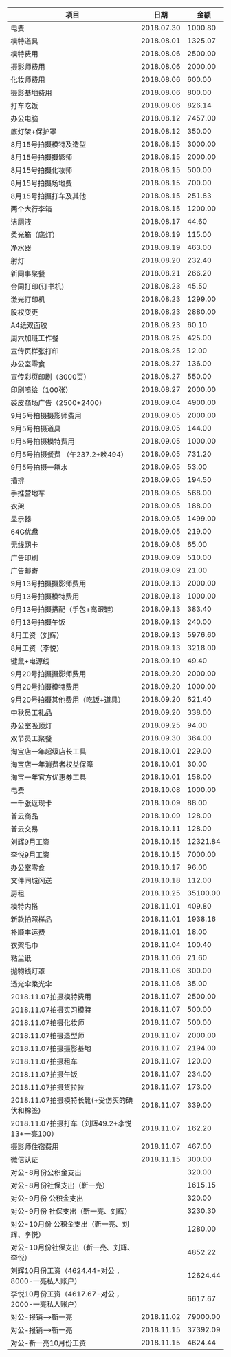 | **项目**                                           | **日期**   | **金额** |
| -------------------------------------------------- | ---------- | -------- |
| 电费                                               | 2018.07.30 | 1000.80  |
| 模特道具                                           | 2018.08.01 | 1325.07  |
| 模特费用                                           | 2018.08.06 | 2500.00  |
| 摄影师费用                                         | 2018.08.06 | 2000.00  |
| 化妆师费用                                         | 2018.08.06 | 600.00   |
| 摄影基地费用                                       | 2018.08.06 | 800.00   |
| 打车吃饭                                           | 2018.08.06 | 826.14   |
| 办公电脑                                           | 2018.08.12 | 7457.00  |
| 底灯架+保护罩                                      | 2018.08.12 | 350.00   |
| 8月15号拍摄模特及造型                              | 2018.08.15 | 3000.00  |
| 8月15号拍摄摄影师                                  | 2018.08.15 | 2000.00  |
| 8月15号拍摄化妆师                                  | 2018.08.15 | 500.00   |
| 8月15号拍摄场地费                                  | 2018.08.15 | 700.00   |
| 8月15号拍摄打车及其他                              | 2018.08.15 | 251.83   |
| 两个大行李箱                                       | 2018.08.15 | 1200.00  |
| 洁厕液                                             | 2018.08.17 | 44.60    |
| 柔光箱（底灯）                                     | 2018.08.19 | 115.00   |
| 净水器                                             | 2018.08.19 | 463.00   |
| 射灯                                               | 2018.08.20 | 232.40   |
| 新同事聚餐                                         | 2018.08.21 | 266.20   |
| 合同打印(订书机)                                   | 2018.08.23 | 45.50    |
| 激光打印机                                         | 2018.08.23 | 1299.00  |
| 股权变更                                           | 2018.08.23 | 2880.00  |
| A4纸双面胶                                         | 2018.08.23 | 60.10    |
| 周六加班工作餐                                     | 2018.08.25 | 425.00   |
| 宣传页样张打印                                     | 2018.08.25 | 12.00    |
| 办公室零食                                         | 2018.08.27 | 136.00   |
| 宣传彩页印刷（3000页）                             | 2018.08.27 | 550.00   |
| 印刷喷绘（100张）                                  | 2018.08.27 | 2000.00  |
| 裘皮商场广告（2500+2400）                          | 2018.09.04 | 4900.00  |
| 9月5号拍摄摄影师费用                               | 2018.09.05 | 2000.00  |
| 9月5号拍摄道具                                     | 2018.09.05 | 144.00   |
| 9月5号拍摄模特费用                                 | 2018.09.05 | 1000.00  |
| 9月5号拍摄餐费           （午237.2+晚494）         | 2018.09.05 | 731.20   |
| 9月5号拍摄一箱水                                   | 2018.09.05 | 53.00    |
| 插排                                               | 2018.09.05 | 194.50   |
| 手推营地车                                         | 2018.09.05 | 568.00   |
| 衣架                                               | 2018.09.05 | 188.00   |
| 显示器                                             | 2018.09.05 | 1499.00  |
| 64G优盘                                            | 2018.09.05 | 219.00   |
| 无线网卡                                           | 2018.09.08 | 65.00    |
| 广告印刷                                           | 2018.09.09 | 510.00   |
| 广告邮寄                                           | 2018.09.09 | 21.00    |
| 9月13号拍摄摄影师费用                              | 2018.09.13 | 2000.00  |
| 9月13号拍摄模特费用                                | 2018.09.13 | 1000.00  |
| 9月13号拍摄搭配（手包+高跟鞋）                     | 2018.09.13 | 383.40   |
| 9月13号拍摄午饭                                    | 2018.09.13 | 240.00   |
| 8月工资（刘辉）                                    | 2018.09.13 | 5976.60  |
| 8月工资（李悦）                                    | 2018.09.13 | 3218.00  |
| 键鼠+电源线                                        | 2018.09.19 | 49.40    |
| 9月20号拍摄摄影师费用                              | 2018.09.20 | 2000.00  |
| 9月20号拍摄模特费用                                | 2018.09.20 | 1000.00  |
| 9月20号拍摄其他费用（吃饭+道具）                   | 2018.09.20 | 621.40   |
| 中秋员工礼品                                       | 2018.09.20 | 338.00   |
| 办公室吸顶灯                                       | 2018.09.25 | 94.00    |
| 双节员工聚餐                                       | 2018.09.30 | 364.00   |
| 淘宝店一年超级店长工具                             | 2018.10.01 | 229.00   |
| 淘宝店一年消费者权益保障                           | 2018.10.01 | 30.00    |
| 淘宝一年官方优惠券工具                             | 2018.10.01 | 158.00   |
| 电费                                               | 2018.10.08 | 1000.00  |
| 一千张返现卡                                       | 2018.10.09 | 88.00    |
| 普云商品                                           | 2018.10.09 | 128.00   |
| 普云交易                                           | 2018.10.11 | 128.00   |
| 刘辉9月工资                                        | 2018.10.15 | 12321.84 |
| 李悦9月工资                                        | 2018.10.15 | 7000.00  |
| 办公室零食                                         | 2018.10.17 | 96.00    |
| 文件同城闪送                                       | 2018.10.18 | 112.00   |
| 房租                                               | 2018.10.25 | 35100.00 |
| 模特内搭                                           | 2018.11.01 | 409.80   |
| 新款拍照样品                                       | 2018.11.01 | 1938.16  |
| 补顺丰运费                                         | 2018.11.01 | 18.00    |
| 衣架毛巾                                           | 2018.11.04 | 100.40   |
| 粘尘纸                                             | 2018.11.06 | 21.60    |
| 抛物线灯罩                                         | 2018.11.06 | 300.00   |
| 透光伞柔光伞                                       | 2018.11.06 | 35.00    |
| 2018.11.07拍摄模特费用                             | 2018.11.07 | 2500.00  |
| 2018.11.07拍摄实习模特                             | 2018.11.07 | 500.00   |
| 2018.11.07拍摄化妆师                               | 2018.11.07 | 500.00   |
| 2018.11.07拍摄造型师                               | 2018.11.07 | 2000.00  |
| 2018.11.07拍摄摄影基地                             | 2018.11.07 | 2194.00  |
| 2018.11.07拍摄租车                                 | 2018.11.07 | 120.00   |
| 2018.11.07拍摄午饭                                 | 2018.11.07 | 234.00   |
| 2018.11.07拍摄货拉拉                               | 2018.11.07 | 173.00   |
| 2018.11.07拍摄模特长靴(+受伤买的碘伏和棉签)        | 2018.11.07 | 339.00   |
| 2018.11.07拍摄打车（刘辉49.2+李悦13+一亮100）      | 2018.11.07 | 162.20   |
| 摄影师住宿费用                                     | 2018.11.07 | 467.00   |
| 微信认证                                           | 2018.11.15 | 300.00   |
| 对公-8月份公积金支出                               |            | 320.00   |
| 对公-8月份社保支出（靳一亮）                       |            | 1615.15  |
| 对公-9月份 公积金支出                              |            | 320.00   |
| 对公-9月份 社保支出（靳一亮、刘辉）                |            | 3230.30  |
| 对公-10月份 公积金支出（靳一亮、刘辉、李悦）       |            | 1280.00  |
| 对公-10月份社保支出（靳一亮、刘辉、李悦）          |            | 4852.22  |
| 刘辉10月份工资（4624.44-对公 ，8000-一亮私人账户） |            | 12624.44 |
| 李悦10月份工资（4617.67-对公 ，2000-一亮私人账户） |            | 6617.67  |
| 对公-报销—>靳一亮                                  | 2018.11.02 | 79000.00 |
| 对公-报销—>靳一亮                                  | 2018.11.15 | 37392.09 |
| 对公-靳一亮10月份工资                              | 2018.11.15 | 4624.44  |